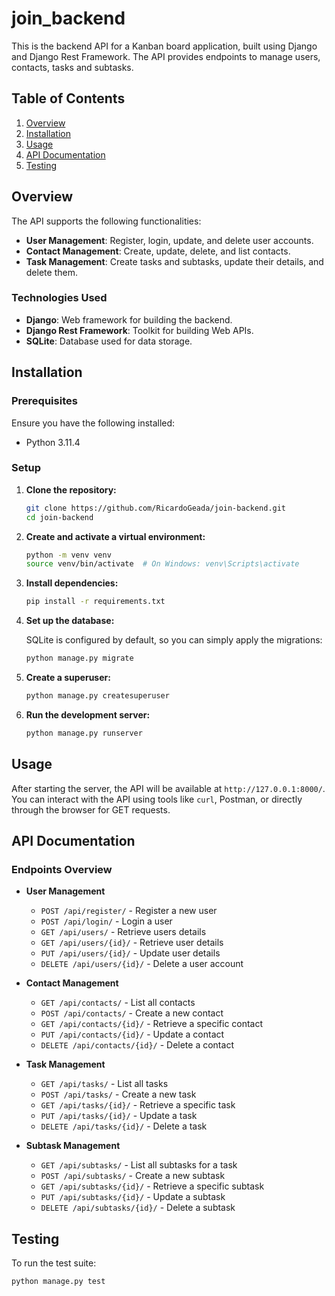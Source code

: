 # join_backend

This is the backend API for a Kanban board application, built using Django and Django Rest Framework. The API provides endpoints to manage users, contacts, tasks and subtasks.

## Table of Contents

1. [Overview](#overview)
2. [Installation](#installation)
3. [Usage](#usage)
4. [API Documentation](#api-documentation)
5. [Testing](#testing)


## Overview

The API supports the following functionalities:
- **User Management**: Register, login, update, and delete user accounts.
- **Contact Management**: Create, update, delete, and list contacts.
- **Task Management**: Create tasks and subtasks, update their details, and delete them.

### Technologies Used

- **Django**: Web framework for building the backend.
- **Django Rest Framework**: Toolkit for building Web APIs.
- **SQLite**: Database used for data storage.

## Installation

### Prerequisites

Ensure you have the following installed:
- Python 3.11.4

### Setup

1. **Clone the repository:**

    ```bash
    git clone https://github.com/RicardoGeada/join-backend.git
    cd join-backend
    ```

2. **Create and activate a virtual environment:**

    ```bash
    python -m venv venv
    source venv/bin/activate  # On Windows: venv\Scripts\activate
    ```

3. **Install dependencies:**

    ```bash
    pip install -r requirements.txt
    ```

4. **Set up the database:**

    SQLite is configured by default, so you can simply apply the migrations:

    ```bash
    python manage.py migrate
    ```

5. **Create a superuser:**

    ```bash
    python manage.py createsuperuser
    ```

6. **Run the development server:**

    ```bash
    python manage.py runserver
    ```


## Usage

After starting the server, the API will be available at `http://127.0.0.1:8000/`. You can interact with the API using tools like `curl`, Postman, or directly through the browser for GET requests.


## API Documentation

### Endpoints Overview

- **User Management**
  - `POST /api/register/` - Register a new user
  - `POST /api/login/` - Login a user
  - `GET /api/users/` - Retrieve users details
  - `GET /api/users/{id}/` - Retrieve user details
  - `PUT /api/users/{id}/` - Update user details
  - `DELETE /api/users/{id}/` - Delete a user account

- **Contact Management**
  - `GET /api/contacts/` - List all contacts
  - `POST /api/contacts/` - Create a new contact
  - `GET /api/contacts/{id}/` - Retrieve a specific contact
  - `PUT /api/contacts/{id}/` - Update a contact
  - `DELETE /api/contacts/{id}/` - Delete a contact

- **Task Management**
  - `GET /api/tasks/` - List all tasks
  - `POST /api/tasks/` - Create a new task
  - `GET /api/tasks/{id}/` - Retrieve a specific task
  - `PUT /api/tasks/{id}/` - Update a task
  - `DELETE /api/tasks/{id}/` - Delete a task

- **Subtask Management**
  - `GET /api/subtasks/` - List all subtasks for a task
  - `POST /api/subtasks/` - Create a new subtask
  - `GET /api/subtasks/{id}/` - Retrieve a specific subtask
  - `PUT /api/subtasks/{id}/` - Update a subtask
  - `DELETE /api/subtasks/{id}/` - Delete a subtask


## Testing

To run the test suite:

```bash
python manage.py test